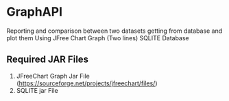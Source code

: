 # GraphAPI
Reporting and comparison between two datasets getting from database and plot them Using JFree Chart Graph (Two lines)
SQLITE Database

## Required JAR Files
1. JFreeChart Graph Jar File (https://sourceforge.net/projects/jfreechart/files/)
2. SQLITE jar File
